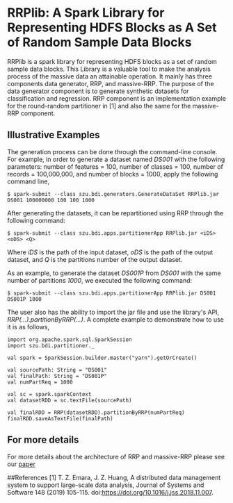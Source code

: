 # RRPlib: A Spark Library for Representing HDFS Blocks as A Set of Random Sample Data Blocks

RRPlib is a spark library for representing HDFS blocks as a set of random sample data blocks. This Library is a valuable tool to make the analysis process of the massive data an attainable operation. It mainly has three components data generator, RRP, and massive-RRP. The purpose of the data generator component is to generate synthetic datasets for classification and regression. RRP component is an implementation example for the round-random partitioner in [1] and also the same for the massive-RRP component.

## Illustrative Examples

The generation process can be done through the command-line console. For example, in order to generate a dataset named <i>DS001</i> with the following parameters: number of features = 100, number of classes = 100, number of records = 100,000,000, and number of blocks = 1000, apply the following command line,
```
$ spark-submit --class szu.bdi.generators.GenerateDataSet RRPlib.jar DS001 100000000 100 100 1000 
```
After generating the datasets, it can be repartitioned using RRP through the following command: 
```
$ spark-submit --class szu.bdi.apps.partitionerApp RRPlib.jar <iDS> <oDS> <Q>
```

Where <i> iDS </i> is the path of the input dataset, <i>oDS</i> is the path of the output dataset, and <i>Q</i> is the partitions number of the output dataset.

As an example, to generate the dataset <i>DS001P</i> from <i>DS001</i> with the same number of partitions <i>1000</i>, we executed the following command:

```
$ spark-submit --class szu.bdi.apps.partitionerApp RRPlib.jar DS001 DS001P 1000
```
The user also has the ability to import the jar file and use the library's API, <i>RRP(...).partitionByRRP(...)</i>. 
A complete example to demonstrate how to use it is as follows,

```
import org.apache.spark.sql.SparkSession
import szu.bdi.partitioner._

val spark = SparkSession.builder.master("yarn").getOrCreate()

val sourcePath: String = "DS001"
val finalPath: String = "DS001P"
val numPartReq = 1000

val sc = spark.sparkContext
val datasetRDD = sc.textFile(sourcePath)

val finalRDD = RRP(datasetRDD).partitionByRRP(numPartReq)
finalRDD.saveAsTextFile(finalPath)
```

## For more details
For more details about the architecture of RRP and massive-RRP please see our
[paper](https://doi.org/10.1016/j.jss.2018.11.007)

##References 
[1] T. Z. Emara, J. Z. Huang, A distributed data management system to support large-scale data analysis, Journal of Systems
and Software 148 (2019) 105-115. doi:https://doi.org/10.1016/j.jss.2018.11.007.
